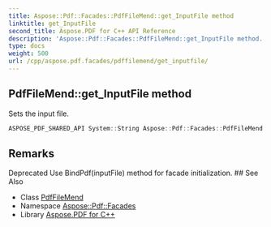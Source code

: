 ```yaml
---
title: Aspose::Pdf::Facades::PdfFileMend::get_InputFile method
linktitle: get_InputFile
second_title: Aspose.PDF for C++ API Reference
description: 'Aspose::Pdf::Facades::PdfFileMend::get_InputFile method. Sets the input file in C++.'
type: docs
weight: 500
url: /cpp/aspose.pdf.facades/pdffilemend/get_inputfile/
---
```

## PdfFileMend::get_InputFile method


Sets the input file.

```cpp
ASPOSE_PDF_SHARED_API System::String Aspose::Pdf::Facades::PdfFileMend::get_InputFile() const
```

## Remarks


<xrefsect id="deprecated_1_deprecated000061">
  <xreftitle>Deprecated</xreftitle>
  <xrefdescription>
    <para>Use BindPdf(inputFile) method for facade initialization. </para>
  </xrefdescription>
</xrefsect>
## See Also

* Class [PdfFileMend](../)
* Namespace [Aspose::Pdf::Facades](../../)
* Library [Aspose.PDF for C++](../../../)
